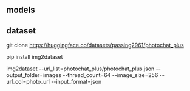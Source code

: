 ## models

## dataset
git clone https://huggingface.co/datasets/passing2961/photochat_plus

pip install img2dataset

img2dataset --url_list=photochat_plus/photochat_plus.json --output_folder=images --thread_count=64 --image_size=256 --url_col=photo_url --input_format=json